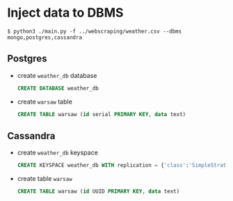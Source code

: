 
# Inject data to DBMS

```shell
$ python3 ./main.py -f ../webscraping/weather.csv --dbms mongo,postgres,cassandra
```

## Postgres

* create `weather_db` database
  ```sql
  CREATE DATABASE weather_db
  ```
* create `warsaw` table
  ```sql
  CREATE TABLE warsaw (id serial PRIMARY KEY, data text)
  ```

## Cassandra

* create `weather_db` keyspace
  ```sql
  CREATE KEYSPACE weather_db WITH replication = {'class':'SimpleStrategy', 'replication_factor' : 1};
  ```
* create table `warsaw`
  ```sql
  CREATE TABLE warsaw (id UUID PRIMARY KEY, data text)
  ```
